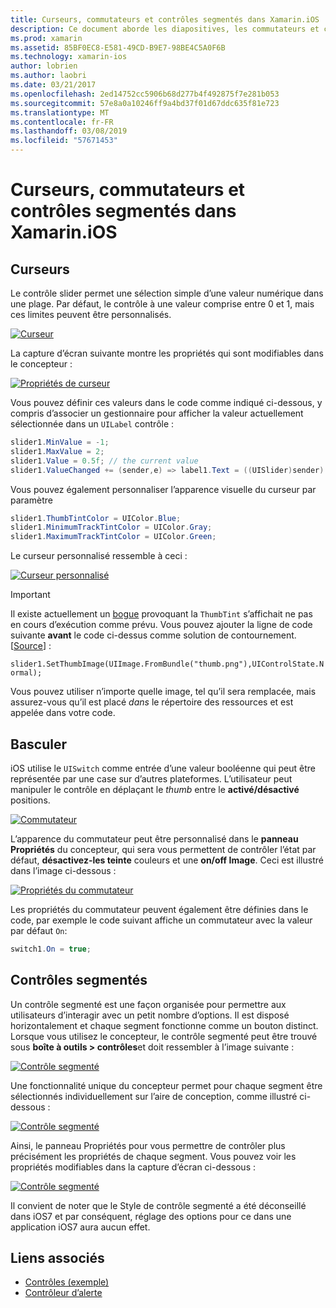 ```yaml
---
title: Curseurs, commutateurs et contrôles segmentés dans Xamarin.iOS
description: Ce document aborde les diapositives, les commutateurs et contrôles segmentés dans Xamarin.iOS, décrivant la façon de les manipuler par programmation et dans le concepteur iOS.
ms.prod: xamarin
ms.assetid: 85BF0EC8-E581-49CD-B9E7-98BE4C5A0F6B
ms.technology: xamarin-ios
author: lobrien
ms.author: laobri
ms.date: 03/21/2017
ms.openlocfilehash: 2ed14752cc5906b68d277b4f492875f7e281b053
ms.sourcegitcommit: 57e8a0a10246ff9a4bd37f01d67ddc635f81e723
ms.translationtype: MT
ms.contentlocale: fr-FR
ms.lasthandoff: 03/08/2019
ms.locfileid: "57671453"
---
```

# <a name="sliders-switches-and-segmented-controls-in-xamarinios"></a>Curseurs, commutateurs et contrôles segmentés dans Xamarin.iOS

<a name="Sliders" />

## <a name="sliders"></a>Curseurs

Le contrôle slider permet une sélection simple d’une valeur numérique dans une plage. Par défaut, le contrôle à une valeur comprise entre 0 et 1, mais ces limites peuvent être personnalisés.

 [![](slider-switch-segmented-controls-images/image25a.png "Curseur")](slider-switch-segmented-controls-images/image25a.png#lightbox)

La capture d’écran suivante montre les propriétés qui sont modifiables dans le concepteur :

 [![](slider-switch-segmented-controls-images/image26a.png "Propriétés de curseur")](slider-switch-segmented-controls-images/image25a.png#lightbox)

Vous pouvez définir ces valeurs dans le code comme indiqué ci-dessous, y compris d’associer un gestionnaire pour afficher la valeur actuellement sélectionnée dans un `UILabel` contrôle :

```csharp
slider1.MinValue = -1;
slider1.MaxValue = 2;
slider1.Value = 0.5f; // the current value
slider1.ValueChanged += (sender,e) => label1.Text = ((UISlider)sender).Value.ToString ();
```

Vous pouvez également personnaliser l’apparence visuelle du curseur par paramètre

```csharp
slider1.ThumbTintColor = UIColor.Blue;
slider1.MinimumTrackTintColor = UIColor.Gray;
slider1.MaximumTrackTintColor = UIColor.Green;
```

Le curseur personnalisé ressemble à ceci :

 [![](slider-switch-segmented-controls-images/image27a.png "Curseur personnalisé")](slider-switch-segmented-controls-images/image28a.png#lightbox)

> [!IMPORTANT]
> Il existe actuellement un [bogue](https://stackoverflow.com/a/19496179) provoquant la `ThumbTint` s’affichait ne pas en cours d’exécution comme prévu. Vous pouvez ajouter la ligne de code suivante **avant** le code ci-dessus comme solution de contournement. [[Source](https://stackoverflow.com/a/21396794)] :
>
> `slider1.SetThumbImage(UIImage.FromBundle("thumb.png"),UIControlState.Normal);`
> 
> Vous pouvez utiliser n’importe quelle image, tel qu’il sera remplacée, mais assurez-vous qu’il est placé _dans_ le répertoire des ressources et est appelée dans votre code.

<a name="Switch" />

## <a name="switch"></a>Basculer

iOS utilise le `UISwitch` comme entrée d’une valeur booléenne qui peut être représentée par une case sur d’autres plateformes. L’utilisateur peut manipuler le contrôle en déplaçant le *thumb* entre le **activé/désactivé** positions.

 [![](slider-switch-segmented-controls-images/image28a.png "Commutateur")](slider-switch-segmented-controls-images/image28a.png#lightbox)

L’apparence du commutateur peut être personnalisé dans le **panneau Propriétés** du concepteur, qui sera vous permettent de contrôler l’état par défaut, **désactivez-les teinte** couleurs et une **on/off Image**. Ceci est illustré dans l’image ci-dessous :

 [![](slider-switch-segmented-controls-images/image29a.png "Propriétés du commutateur")](slider-switch-segmented-controls-images/image29a.png#lightbox)

Les propriétés du commutateur peuvent également être définies dans le code, par exemple le code suivant affiche un commutateur avec la valeur par défaut `On`:

```csharp
switch1.On = true;
```

 <a name="Segmented_Controls" />


## <a name="segmented-controls"></a>Contrôles segmentés

Un contrôle segmenté est une façon organisée pour permettre aux utilisateurs d’interagir avec un petit nombre d’options. Il est disposé horizontalement et chaque segment fonctionne comme un bouton distinct. Lorsque vous utilisez le concepteur, le contrôle segmenté peut être trouvé sous **boîte à outils > contrôles**et doit ressembler à l’image suivante :

 [![](slider-switch-segmented-controls-images/segmentedcontrol.png "Contrôle segmenté")](slider-switch-segmented-controls-images/segmentedcontrol.png#lightbox)

Une fonctionnalité unique du concepteur permet pour chaque segment être sélectionnés individuellement sur l’aire de conception, comme illustré ci-dessous :

 [![](slider-switch-segmented-controls-images/segmentedcontrolselection.png "Contrôle segmenté")](slider-switch-segmented-controls-images/segmentedcontrolselection.png#lightbox)

Ainsi, le panneau Propriétés pour vous permettre de contrôler plus précisément les propriétés de chaque segment. Vous pouvez voir les propriétés modifiables dans la capture d’écran ci-dessous :

 [![](slider-switch-segmented-controls-images/segmentedcontrolproperties.png "Contrôle segmenté")](slider-switch-segmented-controls-images/segmentedcontrolproperties.png#lightbox)

Il convient de noter que le Style de contrôle segmenté a été déconseillé dans iOS7 et par conséquent, réglage des options pour ce dans une application iOS7 aura aucun effet.

## <a name="related-links"></a>Liens associés

- [Contrôles (exemple)](https://developer.xamarin.com/samples/Controls/)
- [Contrôleur d’alerte](https://github.com/xamarin/recipes/tree/master/Recipes/ios/standard_controls/alertcontroller)
